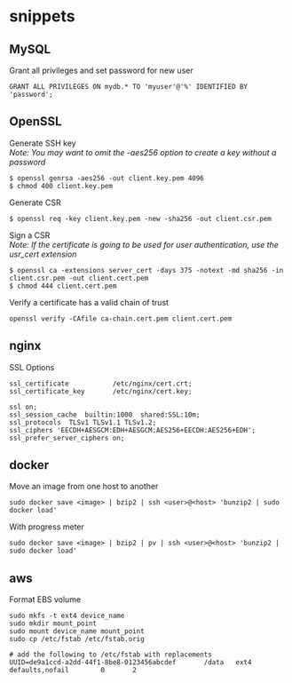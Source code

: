 # snippets

## MySQL

Grant all privileges and set password for new user

```
GRANT ALL PRIVILEGES ON mydb.* TO 'myuser'@'%' IDENTIFIED BY 'password';
```

## OpenSSL

Generate SSH key  
_Note: You may want to omit the -aes256 option to create a key without a password_

```
$ openssl genrsa -aes256 -out client.key.pem 4096
$ chmod 400 client.key.pem
```

Generate CSR

```
$ openssl req -key client.key.pem -new -sha256 -out client.csr.pem
```

Sign a CSR  
_Note: If the certificate is going to be used for user authentication, use the usr_cert extension_

```
$ openssl ca -extensions server_cert -days 375 -notext -md sha256 -in client.csr.pem -out client.cert.pem
$ chmod 444 client.cert.pem
```

Verify a certificate has a valid chain of trust

```
openssl verify -CAfile ca-chain.cert.pem client.cert.pem
```

## nginx

SSL Options

```
ssl_certificate           /etc/nginx/cert.crt;
ssl_certificate_key       /etc/nginx/cert.key;

ssl on;
ssl_session_cache  builtin:1000  shared:SSL:10m;
ssl_protocols  TLSv1 TLSv1.1 TLSv1.2;
ssl_ciphers 'EECDH+AESGCM:EDH+AESGCM:AES256+EECDH:AES256+EDH';
ssl_prefer_server_ciphers on;
```


## docker

Move an image from one host to another

```
sudo docker save <image> | bzip2 | ssh <user>@<host> 'bunzip2 | sudo docker load'
```

With progress meter

```
sudo docker save <image> | bzip2 | pv | ssh <user>@<host> 'bunzip2 | sudo docker load'
```

## aws

Format EBS volume

```
sudo mkfs -t ext4 device_name
sudo mkdir mount_point
sudo mount device_name mount_point
sudo cp /etc/fstab /etc/fstab.orig

# add the following to /etc/fstab with replacements
UUID=de9a1ccd-a2dd-44f1-8be8-0123456abcdef       /data   ext4    defaults,nofail        0       2
```
